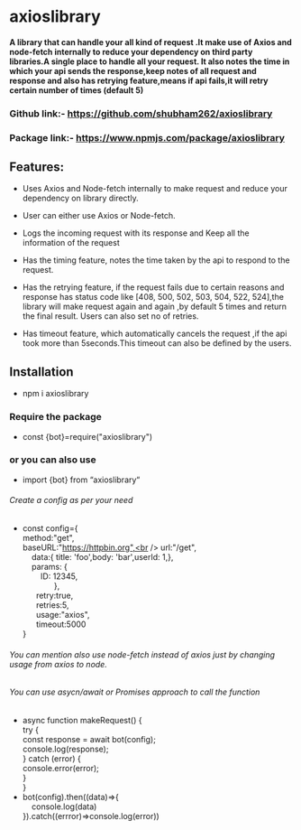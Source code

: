 # axioslibrary
#### A library that can handle your all kind of request .It make use of Axios and node-fetch internally to reduce your dependency on third party libraries.A single place to handle all your request. It also notes the time in which your api sends the response,keep notes of all request and response and also has retrying feature,means if api fails,it will retry certain number of  times (default 5)

### Github link:- https://github.com/shubham262/axioslibrary
### Package link:- https://www.npmjs.com/package/axioslibrary


## Features:

* Uses Axios and Node-fetch internally to make request and reduce your dependency on library directly.

* User can either use Axios or Node-fetch.

* Logs the incoming request with its response and Keep all the information of the request

* Has the timing feature, notes the time taken by the api to respond to the request.

* Has the retrying feature, if the request fails  due to certain reasons and response has status code like [408, 500, 502, 503, 504, 522, 524],the library will        make request again and again ,by default 5 times and return the final result. Users can also set no of retries.

* Has timeout feature, which automatically cancels the request ,if the api took more than 5seconds.This timeout can also be defined by the users.



## Installation
* npm i axioslibrary
### Require the package 
* const {bot}=require("axioslibrary")
### or you can also use
* import {bot} from “axioslibrary“
###### Create a config as per your need
 * const config={<br />
  method:"get",<br />
    baseURL:"https://httpbin.org",<br />
    url:"/get",<br />
    data:{ title: 'foo',body: 'bar',userId: 1,},<br />
    params: {<br />
        ID: 12345,<br />
        
      },<br />
      retry:true,<br />
      retries:5,<br />
      usage:"axios",<br />
      timeout:5000<br />
}<br />

###### You can mention also use node-fetch instead of axios just by changing usage from axios to  node.

###### You can use asycn/await or Promises approach to call the function
* async function makeRequest() {<br />
  try {<br />
    const response = await bot(config);<br />
    console.log(response);<br />
  } catch (error) {<br />
    console.error(error);<br />
  }<br />
}<br />
* bot(config).then((data)=>{<br />
    console.log(data)<br />
}).catch((errror)=>console.log(error))<br />


